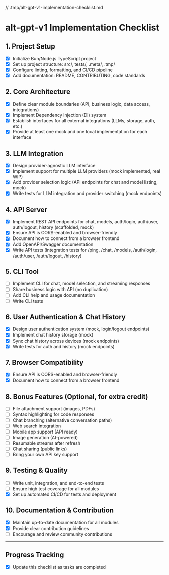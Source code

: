 // .tmp/alt-gpt-v1-implementation-checklist.md

# alt-gpt-v1 Implementation Checklist

## 1. Project Setup
- [x] Initialize Bun/Node.js TypeScript project
- [x] Set up project structure: src/, tests/, .meta/, .tmp/
- [x] Configure linting, formatting, and CI/CD pipeline
- [x] Add documentation: README, CONTRIBUTING, code standards

## 2. Core Architecture
- [x] Define clear module boundaries (API, business logic, data access, integrations)
- [x] Implement Dependency Injection (DI) system
- [x] Establish interfaces for all external integrations (LLMs, storage, auth, etc.)
- [x] Provide at least one mock and one local implementation for each interface

## 3. LLM Integration
- [x] Design provider-agnostic LLM interface
- [x] Implement support for multiple LLM providers (mock implemented, real WIP)
- [x] Add provider selection logic (API endpoints for chat and model listing, mock)
- [x] Write tests for LLM integration and provider switching (mock endpoints)

## 4. API Server
- [x] Implement REST API endpoints for chat, models, auth/login, auth/user, auth/logout, history (scaffolded, mock)
- [x] Ensure API is CORS-enabled and browser-friendly
- [x] Document how to connect from a browser frontend
- [x] Add OpenAPI/Swagger documentation
- [x] Write API tests (integration tests for /ping, /chat, /models, /auth/login, /auth/user, /auth/logout, /history)

## 5. CLI Tool
- [ ] Implement CLI for chat, model selection, and streaming responses
- [ ] Share business logic with API (no duplication)
- [ ] Add CLI help and usage documentation
- [ ] Write CLI tests

## 6. User Authentication & Chat History
- [x] Design user authentication system (mock, login/logout endpoints)
- [x] Implement chat history storage (mock)
- [x] Sync chat history across devices (mock endpoints)
- [x] Write tests for auth and history (mock endpoints)

## 7. Browser Compatibility
- [x] Ensure API is CORS-enabled and browser-friendly
- [x] Document how to connect from a browser frontend

## 8. Bonus Features (Optional, for extra credit)
- [ ] File attachment support (images, PDFs)
- [ ] Syntax highlighting for code responses
- [ ] Chat branching (alternative conversation paths)
- [ ] Web search integration
- [ ] Mobile app support (API ready)
- [ ] Image generation (AI-powered)
- [ ] Resumable streams after refresh
- [ ] Chat sharing (public links)
- [ ] Bring your own API key support

## 9. Testing & Quality
- [ ] Write unit, integration, and end-to-end tests
- [ ] Ensure high test coverage for all modules
- [x] Set up automated CI/CD for tests and deployment

## 10. Documentation & Contribution
- [x] Maintain up-to-date documentation for all modules
- [x] Provide clear contribution guidelines
- [ ] Encourage and review community contributions

---

## Progress Tracking
- [x] Update this checklist as tasks are completed